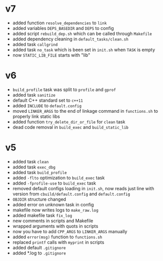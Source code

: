 # v7
+ added function `resolve_dependencies` to `link`
+ added variables `DEPS_BASEDIR` and `DEPS` to config
+ added script `rebuild_dep.sh` which can be called through `Makefile`
+ added dependency cleaning in `default_tasks/clean.sh`
+ added task `callgrind`
+ added task `no_task` which is been set in `init.sh` when `TASK` is empty
+ now `STATIC_LIB_FILE` starts with "lib"

# v6
+ `build_profile` task was split to `profile` and `gprof`
+ added task `sanitize`
+ default C++ standard set to `c++11`
+ added `INCLUDE` to `default.config`
+ moved `LINKER_ARGS` to the end of linkage command in `functions.sh` to properly link static libs
+ added function `try_delete_dir_or_file` for `clean` task
+ dead code removal in `build_exec` and `build_static_lib`

# v5
+ added task `clean`
+ added task `exec_dbg`
+ added task `build_profile`
+ added `-flto` optimization to `build_exec` task
+ added `-fprofile-use` to `build_exec` task
+ removed default configs loading in `init.sh`, now reads just line with version from `cbuild/default.config` and `default.config` 
+ `OBJDIR` structure changed
+ added error on unknown task in config
+ makefile now writes logs to `make_raw.log`
+ added makefile task `fix_log`
+ new comments in scripts and Makefile 
+ wrapped arguments with quots in scripts
+ now you have to add `CPP_ARGS` to `LINKER_ARGS` manually
+ added `error(msg)` function to `functions.sh`
+ replaced `printf` calls with `myprint` in scripts
+ added default `.gitignore`
+ added *.log to `.gitignore`
